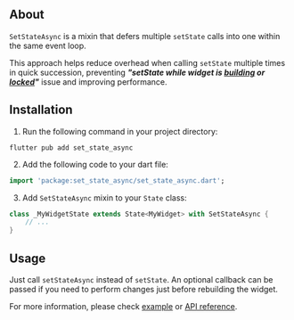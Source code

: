 ## About

`SetStateAsync` is a mixin that defers multiple `setState` calls into one within the same event loop.

This approach helps reduce overhead when calling `setState` multiple times in quick succession, preventing ***"setState while widget is [building](https://www.google.com/search?q=setState()+or+markNeedsBuild()+called+during+build) or [locked](https://www.google.com/search?q=setState()+or+markNeedsBuild()+called+when+widget+tree+was+locked)"*** issue and improving performance.

## Installation

1. Run the following command in your project directory:
```shell
flutter pub add set_state_async
```
2. Add the following code to your dart file:
```dart
import 'package:set_state_async/set_state_async.dart';
```
3. Add `SetStateAsync` mixin to your `State` class:
```dart
class _MyWidgetState extends State<MyWidget> with SetStateAsync {
	// ...
}
```

## Usage

Just call `setStateAsync` instead of `setState`. An optional callback can be passed if you need to perform changes just before rebuilding the widget.

For more information, please check [example](https://pub.dev/packages/set_state_async/example) or [API reference](https://pub.dev/documentation/set_state_async/latest/set_state_async/SetStateAsync/setStateAsync.html).